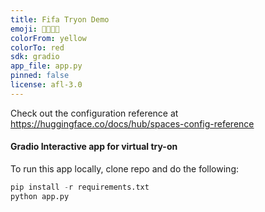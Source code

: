 ```yaml
---
title: Fifa Tryon Demo
emoji: 🧥👚👕👔
colorFrom: yellow
colorTo: red
sdk: gradio
app_file: app.py
pinned: false
license: afl-3.0
---
```


Check out the configuration reference at https://huggingface.co/docs/hub/spaces-config-reference

#### Gradio Interactive app for virtual try-on

To run this app locally, clone repo and do the following:
```python
pip install -r requirements.txt
python app.py
```